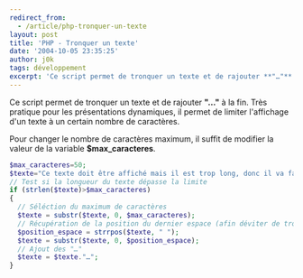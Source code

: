 ```yaml
---
redirect_from:
  - /article/php-tronquer-un-texte
layout: post
title: 'PHP - Tronquer un texte'
date: '2004-10-05 23:35:25'
author: j0k
tags: développement
excerpt: 'Ce script permet de tronquer un texte et de rajouter **"…"** à la fin. Très pratique pour les présentations dynamiques, il permet de limiter l''affichage d''un texte à un certain nombre de caractères.'
---
```


Ce script permet de tronquer un texte et de rajouter **"…"** à la fin. Très pratique pour les présentations dynamiques, il permet de limiter l'affichage d'un texte à un certain nombre de caractères.

 Pour changer le nombre de caractères maximum, il suffit de modifier la valeur de la variable **$max_caracteres**.

```php
$max_caracteres=50;
$texte="Ce texte doit être affiché mais il est trop long, donc il va falloir le tronquer.";
// Test si la longueur du texte dépasse la limite
if (strlen($texte)>$max_caracteres)
{
  // Séléction du maximum de caractères
  $texte = substr($texte, 0, $max_caracteres);
  // Récupération de la position du dernier espace (afin déviter de tronquer un mot)
  $position_espace = strrpos($texte, " ");
  $texte = substr($texte, 0, $position_espace);
  // Ajout des "…"
  $texte = $texte."…";
}
```
